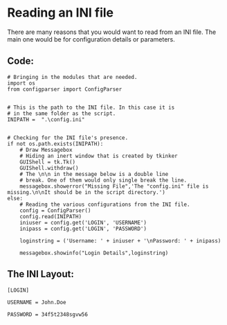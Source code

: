# Reading an INI file

There are many reasons that you would want to read from an INI file. The main one would be for configuration details or parameters.  

  

## Code:

```
# Bringing in the modules that are needed.
import os
from configparser import ConfigParser


# This is the path to the INI file. In this case it is
# in the same folder as the script.
INIPATH =  ".\config.ini"


# Checking for the INI file's presence.          
if not os.path.exists(INIPATH):
    # Draw Messagebox
    # Hiding an inert window that is created by tkinker
    GUIShell = tk.Tk()
    GUIShell.withdraw()
    # The \n\n in the message below is a double line
    # break. One of them would only single break the line.
    messagebox.showerror("Missing File",'The "config.ini" file is missing.\n\nIt should be in the script directory.')
else:
    # Reading the various configurations from the INI file.
    config = ConfigParser()
    config.read(INIPATH)
    iniuser = config.get('LOGIN', 'USERNAME')
    inipass = config.get('LOGIN', 'PASSWORD')

    loginstring = ('Username: ' + iniuser + '\nPassword: ' + inipass)

    messagebox.showinfo("Login Details",loginstring)

```

  

  

## The INI Layout:

```
[LOGIN]

USERNAME = John.Doe

PASSWORD = 34f5t2348sgvw56

```